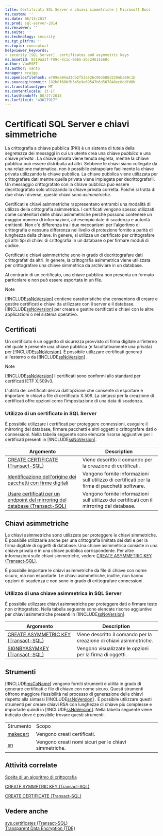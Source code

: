 ```yaml
---
title: Certificati SQL Server e chiavi simmetriche | Microsoft Docs
ms.custom: ''
ms.date: 06/13/2017
ms.prod: sql-server-2014
ms.reviewer: ''
ms.suite: ''
ms.technology: security
ms.tgt_pltfrm: ''
ms.topic: conceptual
helpviewer_keywords:
- security [SQL Server], certificates and asymmetric keys
ms.assetid: 8519aa2f-f09c-4c1c-96b5-abc24811e60c
author: VanMSFT
ms.author: vanto
manager: craigg
ms.openlocfilehash: e789ea94a33db2f53a526c00a588d259eba69c1b
ms.sourcegitcommit: 182b8f68bfb345e9e69547b6d507840ec8ddfd8b
ms.translationtype: MT
ms.contentlocale: it-IT
ms.lasthandoff: 08/27/2018
ms.locfileid: "43027917"
---
```

# <a name="sql-server-certificates-and-asymmetric-keys"></a>Certificati SQL Server e chiavi simmetriche
  La crittografia a chiave pubblica (PKI) è un sistema di tutela della segretezza dei messaggi in cui un utente crea una chiave *pubblica* e una chiave *privata* . La chiave privata viene tenuta segreta, mentre la chiave pubblica può essere distribuita ad altri. Sebbene le chiavi siano collegate da una relazione matematica, non è possibile estrapolare facilmente la chiave privata utilizzando la chiave pubblica. La chiave pubblica viene utilizzata per crittografare dati mentre quella privata viene impiegata per decrittografarli. Un messaggio crittografato con la chiave pubblica può essere decrittografato solo utilizzando la chiave privata corretta. Poiché si tratta di due chiavi diverse, queste chiavi sono *asimmetriche*.  
  
 Certificati e chiavi asimmetriche rappresentano entrambi una modalità di utilizzo della crittografia asimmetrica. I certificati vengono spesso utilizzati come contenitori delle chiavi asimmetriche perché possono contenere un maggior numero di informazioni, ad esempio date di scadenza e autorità emittenti. Non c'è differenza tra i due meccanismi per l'algoritmo di crittografia e nessuna differenza nel livello di protezione fornito a parità di lunghezza della chiave. In genere, si utilizza un certificato per crittografare gli altri tipi di chiavi di crittografia in un database o per firmare moduli di codice.  
  
 Certificati e chiavi asimmetriche sono in grado di decrittografare dati crittografati da altri. In genere, la crittografia asimmetrica viene utilizzata per crittografare una chiave simmetrica da archiviare in un database.  
  
 Al contrario di un certificato, una chiave pubblica non presenta un formato particolare e non può essere esportata in un file.  
  
> [!NOTE]  
>  [!INCLUDE[ssNoVersion](../../includes/ssnoversion-md.md)] contiene caratteristiche che consentono di creare e gestire certificati e chiavi da utilizzare con il server e il database. [!INCLUDE[ssNoVersion](../../includes/ssnoversion-md.md)] per creare e gestire certificati e chiavi con le altre applicazioni o nel sistema operativo.  
  
## <a name="certificates"></a>Certificati  
 Un certificato è un oggetto di sicurezza provvisto di firma digitale all'interno del quale è presente una chiave pubblica (e facoltativamente una privata) per [!INCLUDE[ssNoVersion](../../includes/ssnoversion-md.md)]. È possibile utilizzare certificati generati all'esterno o da [!INCLUDE[ssNoVersion](../../includes/ssnoversion-md.md)] .  
  
> [!NOTE]  
>  [!INCLUDE[ssNoVersion](../../includes/ssnoversion-md.md)] I certificati sono conformi allo standard per certificati IETF X.509v3.  
  
 L'utilità dei certificati deriva dall'opzione che consente di esportare e importare le chiavi a file di certificato X.509. La sintassi per la creazione di certificati offre opzioni come l'impostazione di una data di scadenza.  
  
### <a name="using-a-certificate-in-sql-server"></a>Utilizzo di un certificato in SQL Server  
 È possibile utilizzare i certificati per proteggere connessioni, eseguire il mirroring del database, firmare pacchetti e altri oggetti o crittografare dati o connessioni. Nella tabella seguente sono elencate risorse aggiuntive per i certificati presenti in [!INCLUDE[ssNoVersion](../../includes/ssnoversion-md.md)].  
  
|Argomento|Description|  
|-----------|-----------------|  
|[CREATE CERTIFICATE &#40;Transact-SQL&#41;](/sql/t-sql/statements/create-certificate-transact-sql)|Viene descritto il comando per la creazione di certificati.|  
|[Identificazione dell'origine dei pacchetti con firme digitali](../../integration-services/security/identify-the-source-of-packages-with-digital-signatures.md)|Vengono fornite informazioni sull'utilizzo di certificati per la firma di pacchetti software.|  
|[Usare certificati per un endpoint del mirroring del database &#40;Transact-SQL&#41;](../../database-engine/database-mirroring/use-certificates-for-a-database-mirroring-endpoint-transact-sql.md)|Vengono fornite informazioni sull'utilizzo dei certificati con il mirroring del database.|  
  
## <a name="asymmetric-keys"></a>Chiavi asimmetriche  
 Le chiavi asimmetriche sono utilizzate per proteggere le chiavi simmetriche. È possibile utilizzarle anche per una crittografia limitata dei dati e per la firma digitale di oggetti di database. Una chiave asimmetrica consiste in una chiave privata e in una chiave pubblica corrispondente. Per altre informazioni sulle chiavi simmetriche, vedere [CREATE ASYMMETRIC KEY &#40;Transact-SQL&#41;](/sql/t-sql/statements/create-asymmetric-key-transact-sql).  
  
 È possibile importare le chiavi asimmetriche da file di chiave con nome sicuro, ma non esportarle. Le chiavi asimmetriche, inoltre, non hanno opzioni di scadenza e non sono in grado di crittografare connessioni.  
  
### <a name="using-an-asymmetric-key-in-sql-server"></a>Utilizzo di una chiave asimmetrica in SQL Server  
 È possibile utilizzare chiavi asimmetriche per proteggere dati o firmare testo non crittografato. Nella tabella seguente sono elencate risorse aggiuntive per chiavi asimmetriche presenti in [!INCLUDE[ssNoVersion](../../includes/ssnoversion-md.md)].  
  
|Argomento|Description|  
|-----------|-----------------|  
|[CREATE ASYMMETRIC KEY &#40;Transact-SQL&#41;](/sql/t-sql/statements/create-asymmetric-key-transact-sql)|Viene descritto il comando per la creazione di chiavi asimmetriche.|  
|[SIGNBYASYMKEY &#40;Transact-SQL&#41;](/sql/t-sql/functions/signbyasymkey-transact-sql)|Vengono visualizzate le opzioni per la firma di oggetti.|  
  
## <a name="tools"></a>Strumenti  
 [!INCLUDE[msCoName](../../includes/msconame-md.md)] vengono forniti strumenti e utilità in grado di generare certificati e file di chiave con nome sicuro. Questi strumenti offrono maggiore flessibilità nel processo di generazione delle chiavi rispetto alla sintassi [!INCLUDE[ssNoVersion](../../includes/ssnoversion-md.md)] . È possibile utilizzare questi strumenti per creare chiavi RSA con lunghezze di chiave più complesse e importarle quindi in [!INCLUDE[ssNoVersion](../../includes/ssnoversion-md.md)]. Nella tabella seguente viene indicato dove è possibile trovare questi strumenti.  
  
|||  
|-|-|  
|Strumento|Scopo|  
|[makecert](http://msdn2.microsoft.com/library/bfsktky3\(VS.80\).aspx)|Vengono creati certificati.|  
|[sn](http://msdn2.microsoft.com/library/k5b5tt23\(VS.80\).aspx)|Vengono creati nomi sicuri per le chiavi simmetriche.|  
  
## <a name="related-tasks"></a>Attività correlate  
 [Scelta di un algoritmo di crittografia](encryption/choose-an-encryption-algorithm.md)  
  
 [CREATE SYMMETRIC KEY &#40;Transact-SQL&#41;](/sql/t-sql/statements/create-symmetric-key-transact-sql)  
  
 [CREATE CERTIFICATE &#40;Transact-SQL&#41;](/sql/t-sql/statements/create-certificate-transact-sql)  
  
## <a name="see-also"></a>Vedere anche  
 [sys.certificates &#40;Transact-SQL&#41;](/sql/relational-databases/system-catalog-views/sys-certificates-transact-sql)   
 [Transparent Data Encryption &#40;TDE&#41;](encryption/transparent-data-encryption.md)  
  
  
